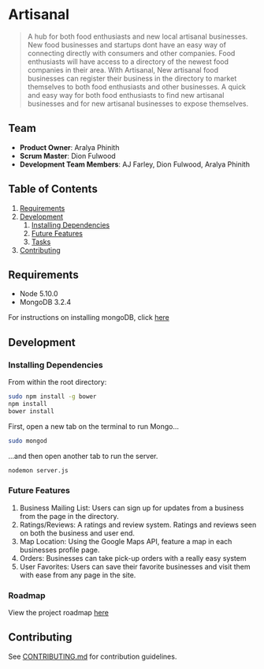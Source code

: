 # Artisanal

> A hub for both food enthusiasts and new local artisanal businesses. New food businesses and startups dont have an easy way of connecting directly with consumers and other companies. Food enthusiasts will have access to a directory of the newest food companies in their area. With Artisanal, New artisanal food businesses can register their business in the directory to market themselves to both food enthusiasts and other businesses. A quick and easy way for both food enthusiasts to find new artisanal businesses and for new artisanal businesses to expose themselves.

## Team

  - __Product Owner__: Aralya Phinith
  - __Scrum Master__: Dion Fulwood
  - __Development Team Members__: AJ Farley, Dion Fulwood, Aralya Phinith

## Table of Contents

<!-- 1. [Usage](#Usage) -->
1. [Requirements](#requirements)
2. [Development](#development)
    1. [Installing Dependencies](#installing-dependencies)
    2. [Future Features](#future-features)
    3. [Tasks](#tasks)
3. [Contributing](#contributing)

<!-- ## Usage

> Some usage instructions -->

## Requirements

- Node 5.10.0
- MongoDB 3.2.4

For instructions on installing mongoDB, click [here](https://docs.mongodb.org/manual/installation/)

## Development

### Installing Dependencies

From within the root directory:

```sh
sudo npm install -g bower
npm install
bower install
```

First, open a new tab on the terminal to run Mongo...
```sh
sudo mongod
```

...and then open another tab to run the server.
```sh
nodemon server.js
```
### Future Features
1. Business Mailing List: Users can sign up for updates from a business from the page in the directory.
2. Ratings/Reviews: A ratings and review system. Ratings and reviews seen on both the business and user end.
3. Map Location: Using the Google Maps API, feature a map in each businesses profile page.
4. Orders: Businesses can take pick-up orders with a really easy system
5. User Favorites: Users can save their favorite businesses and visit them with ease from any page in the site.

### Roadmap

View the project roadmap [here](https://github.com/Night-Magicians/NightMagicians/issues)

## Contributing

See [CONTRIBUTING.md](_CONTRIBUTING.md) for contribution guidelines.
